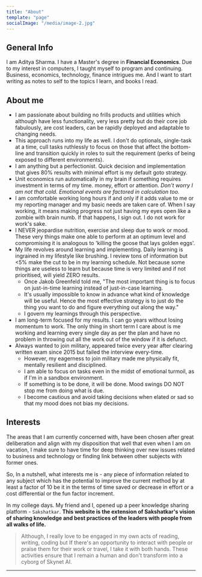 ```yaml
---
title: "About"
template: "page"
socialImage: "/media/image-2.jpg"
---
```


## General Info
I am Aditya Sharma. I have a Master's degree in **Financial Economics**. Due to my interest in computers, I taught myself to program and continuing. Business, economics, technology, finance intrigues me. And I want to start writing as notes to self to the topics I learn, and books I read.
<!-- I structured a CSE curriculum from MIT OCW to make myself a full fledged computer engineer. You can find about it more [here](https://aditya-as17.github.io/MIT-CSE/).--> 
<!-- 
> I tweet about investing, growth and learning. You can check my tweets here,  [@Aditya_97](https://twitter.com/Aditya_as97). If that looks valuable and relevant to you, You can follow me on twitter. Yeah yeah so very much need to be updated.

I write a weekly newsletter on substack, **[Deconstructed](https://decons.substack.com/)** in which I take anecdotes/incidents/news from business and technology world, explain the issue in brief and write investment lessons and applications of it.

you should have a folder to store all your images on gdrive sharmaaditya

<p align = "center">
<img src = "https://drive.google.com/uc?export=view&id=185bFyP956P8qLCS82-p-mz6aaz30OFs7" style="width:100%">
</p>
<p align = "center">
Fig.3 - me trying to look formal and cool
</p> -->

## About me
- I am passionate about building no frills products and utilities which although have less functionality, very less pretty but do their core job fabulously, are cost leaders, can be rapidly  deployed and adaptable to changing needs.
- This approach runs into my life as well. I don't do optionals,  single-task at a time, cull tasks ruthlessly to focus on those that affect the bottom-line and transition quickly in roles to suit the requirement (perks of being exposed to different environments). 
- I am anything but a perfectionist. Quick decision and implementation that gives 80% results with minimal effort is my default goto strategy. 
- Unit economics run automatically in my brain if something requires investment in terms of my time. money, effort or attention. _Don't worry I am not that cold. Emotional events are factored in calculation too._
- I am comfortable working long hours if and only if it adds value to me or my reporting manager and my basic needs are taken care of. When I say working, it means making progress not just having my eyes open like a zombie with brain numb. If that happens, I sign out. I do not work for work's sake.
- I NEVER jeopardise nutrition, exercise and sleep due to work or mood. These very things make one able to perform at an optimum level and compromising it is analogous to 'killing the goose that lays golden eggs'.
- My life revolves around learning and implementing. Daily learning is ingrained in my lifestyle like brushing. I review tons of information but <5% make the cut to be in my learning schedule. Not because some things are useless to learn but because time is very limited and if not prioritised, will yield ZERO results.
    - Once Jakob Greenfeld told me, "The most important thing is to focus on just-in-time learning instead of just-in-case learning. 
    - It's usually impossible to know in advance what kind of knowledge will be useful. Hence the most effective strategy is to just do the thing you want to do and figure everything out along the way."
    - I govern my learnings through this perspective.
- I am long-term focused for my results. I can go years without losing momentum to work. The only thing in short term I care about is me working and learning every single day as per the plan and have no problem in throwing out all the work out of the window if it is defunct.
- Always wanted to join military, appeared twice every year after clearing written exam since 2015 but failed the interview every-time.
    - However, my eagerness to join military made me physically fit, mentally resilient and disciplined.
    - I am able to focus on tasks even in the midst of emotional turmoil, as if I'm in a sandbox environment.
    - If something is to be done, it will be done. Mood swings DO NOT stop me from doing what is due. 
    - I become cautious and avoid taking decisions when elated or sad so that my mood does not bias my decisions.

## Interests
The areas that I am currently concerned with, have been chosen after great deliberation and align with my disposition that well that even when I am on vacation, I make sure to have time for deep thinking over new issues related to business and technology or finding link between other subjects with former ones. 

So, In a nutshell, what interests me is - any piece of information related to any subject which has the potential to improve the current method by at least a factor of 10 be it in the terms of time saved or decrease in effort or a cost differential or the fun factor increment. 

In my college days. My friend and I, opened up a  peer knowledge sharing platform - `Sakshatkar`. **This website is the extension of Sakshatkar's vision of sharing knowledge and best practices of the leaders with people from all walks of life.**
> Although, I really love to be engaged in my own acts of reading, writing, coding but If there's an opportunity to interact with people or praise them for their work or travel, I take it with both hands. These activities ensure that I remain a human and don't transform into a cyborg of Skynet AI.

---
